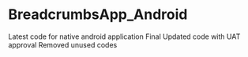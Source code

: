 # BreadcrumbsApp_Android
Latest code for native android application
Final Updated code with UAT approval
Removed unused codes
